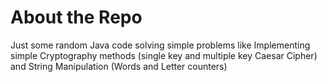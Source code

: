 # About the Repo
 Just some random Java code solving simple problems like Implementing simple Cryptography methods (single key and multiple key Caesar Cipher) and String Manipulation (Words and Letter counters)
